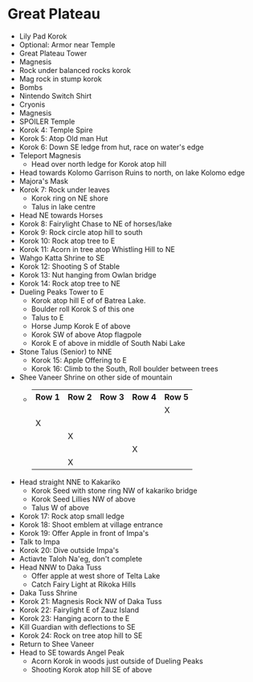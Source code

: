 # Great Plateau

* Lily Pad Korok
* Optional: Armor near Temple
* Great Plateau Tower
* Magnesis
* Rock under balanced rocks korok
* Mag rock in stump korok
* Bombs
* Nintendo Switch Shirt
* Cryonis
* Magnesis
* SPOILER Temple
* Korok 4: Temple Spire
* Korok 5: Atop Old man Hut
* Korok 6: Down SE ledge from hut, race on water's edge
* Teleport Magnesis
  * Head over north ledge for Korok atop hill
* Head towards Kolomo Garrison Ruins to north, on lake Kolomo edge
* Majora's Mask
* Korok 7: Rock under leaves
  * Korok ring on NE shore
  * Talus in lake centre
* Head NE towards Horses
* Korok 8: Fairylight Chase to NE of horses/lake
* Korok 9: Rock circle atop hill to south
* Korok 10: Rock atop tree to E
* Korok 11: Acorn in tree atop Whistling Hill to NE
* Wahgo Katta Shrine to SE
* Korok 12: Shooting S of Stable
* Korok 13: Nut hanging from Owlan bridge
* Korok 14: Rock atop tree to NE
* Dueling Peaks Tower to E
  * Korok atop hill E of of Batrea Lake.
  * Boulder roll Korok S of this one
  * Talus to E
  * Horse Jump Korok E of above
  * Korok SW of above Atop flagpole
  * Korok E of above in middle of South Nabi Lake
* Stone Talus (Senior) to NNE
  * Korok 15: Apple Offering to E
  * Korok 16: Climb to the South, Roll boulder between trees
* Shee Vaneer Shrine on other side of mountain
  * <table>
      <tr><th>Row 1</th><th>Row 2</th><th>Row 3</th><th>Row 4</th><th>Row 5</th></tr>
      <tr><td></td><td></td><td></td><td></td><td>X</td></tr>
      <tr><td>X</td><td></td><td></td><td></td><td></td></tr>
      <tr><td></td><td>X</td><td></td><td></td><td></td></tr>
      <tr><td></td><td></td><td></td><td>X</td><td></td></tr>
      <tr><td></td><td>X</td><td></td><td></td><td></td></tr>
    </table>
* Head straight NNE to Kakariko
  * Korok Seed with stone ring NW of kakariko bridge
  * Korok Seed Lillies NW of above
  * Talus W of above
* Korok 17: Rock atop small ledge
* Korok 18: Shoot emblem at village entrance
* Korok 19: Offer Apple in front of Impa's
* Talk to Impa
* Korok 20: Dive outside Impa's
* Actiavte Taloh Na'eg, don't complete
* Head NNW to Daka Tuss
  * Offer apple at west shore of Telta Lake
  * Catch Fairy Light at Rikoka Hills
* Daka Tuss Shrine
* Korok 21: Magnesis Rock NW of Daka Tuss
* Korok 22: Fairylight E of Zauz Island
* Korok 23: Hanging acorn to the E
* Kill Guardian with deflections to SE
* Korok 24: Rock on tree atop hill to SE
* Return to Shee Vaneer
* Head to SE towards Angel Peak
  * Acorn Korok in woods just outside of Dueling Peaks
  * Shooting Korok atop hill SE of above
